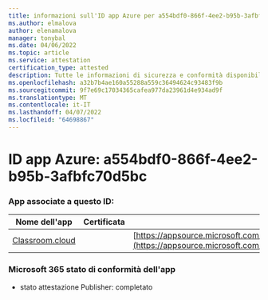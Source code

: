 ```yaml
---
title: informazioni sull'ID app Azure per a554bdf0-866f-4ee2-b95b-3afbfc70d5bc
ms.author: elmalova
author: elenamalova
manager: tonybal
ms.date: 04/06/2022
ms.topic: article
ms.service: attestation
certification_type: attested
description: Tutte le informazioni di sicurezza e conformità disponibili per a554bdf0-866f-4ee2-b95b-3afbfc70d5bc.
ms.openlocfilehash: a32b7b4ae160a55288a559c36494624c93483f9b
ms.sourcegitcommit: 9f7e69c17034365cafea977da23961d4e934ad9f
ms.translationtype: MT
ms.contentlocale: it-IT
ms.lasthandoff: 04/07/2022
ms.locfileid: "64698867"
---
```

# <a name="azure-app-id-a554bdf0-866f-4ee2-b95b-3afbfc70d5bc"></a>ID app Azure: a554bdf0-866f-4ee2-b95b-3afbfc70d5bc


### <a name="apps-associated-with-this-id"></a>App associate a questo ID:
| **Nome dell'app** | **Certificata** | **Visualizzazione in AppSource** |
|--------------|---------------|-----------------------|
| [Classroom.cloud](../forward/netsupportltd1595255396224.classroom_cloud.md) |  | [https://appsource.microsoft.com/product/office/netsupportltd1595255396224.classroom_cloud](https://appsource.microsoft.com/product/office/netsupportltd1595255396224.classroom_cloud) |

### <a name="microsoft-365-app-compliance-status"></a>Microsoft 365 stato di conformità dell'app
- stato attestazione Publisher: completato
